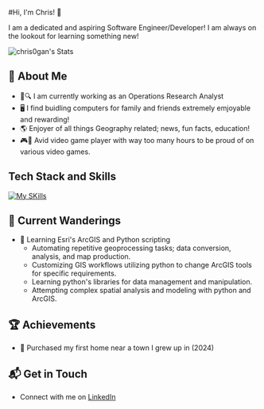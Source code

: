 #Hi, I'm Chris! 👋

I am a dedicated and aspiring Software Engineer/Developer! I am always on the lookout for learning something new!

![chris0gan's Stats](https://github-readme-stats.vercel.app/api?username=chris0gan&theme=vue-dark&show_icons=true&hide_border=true&count_private=true)

## 🚀 About Me

- 📄🔍 I am currently working as an Operations Research Analyst
- 🖥️ I find buidling computers for family and friends extremely emjoyable and rewarding!
- 🌎 Enjoyer of all things Geography related; news, fun facts, education!
- 🎮🎲 Avid video game player with way too many hours to be proud of on various video games.

## Tech Stack and Skills
[![My SKills](https://skillicons.dev/icons?i=js,py,html,css,r,java,linux,react,svelte,vscode,guthub,gitlab,docker)](https://skillicons.dev)

## 🐣 Current Wanderings

- 🚀 Learning Esri's ArcGIS and Python scripting 
  - Automating repetitive geoprocessing tasks; data conversion, analysis, and map production.
  - Customizing GIS workflows utilizing python to change ArcGIS tools for specific requirements.
  - Learning python's libraries for data management and manipulation. 
  - Attempting complex spatial analysis and modeling with python and ArcGIS.

## 🏆 Achievements

- 🌟 Purchased my first home near a town I grew up in (2024)

## 📬 Get in Touch

- Connect with me on [LinkedIn](https://www.linkedin.com/in/christopher-ogan/)

<!--
**chris0gan/chris0gan** is a ✨ _special_ ✨ repository because its `README.md` (this file) appears on your GitHub profile.

Here are some ideas to get you started:

- 🔭 I’m currently working on ...
- 🌱 I’m currently learning ...
- 👯 I’m looking to collaborate on ...
- 🤔 I’m looking for help with ...
- 💬 Ask me about ...
- 📫 How to reach me: ...
- 😄 Pronouns: ...
- ⚡ Fun fact: ...
-->
